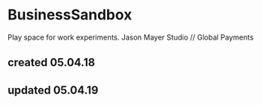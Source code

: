 # BusinessSandbox
Play space for work experiments.
Jason Mayer Studio // Global Payments

## created 05.04.18
## updated 05.04.19

 

